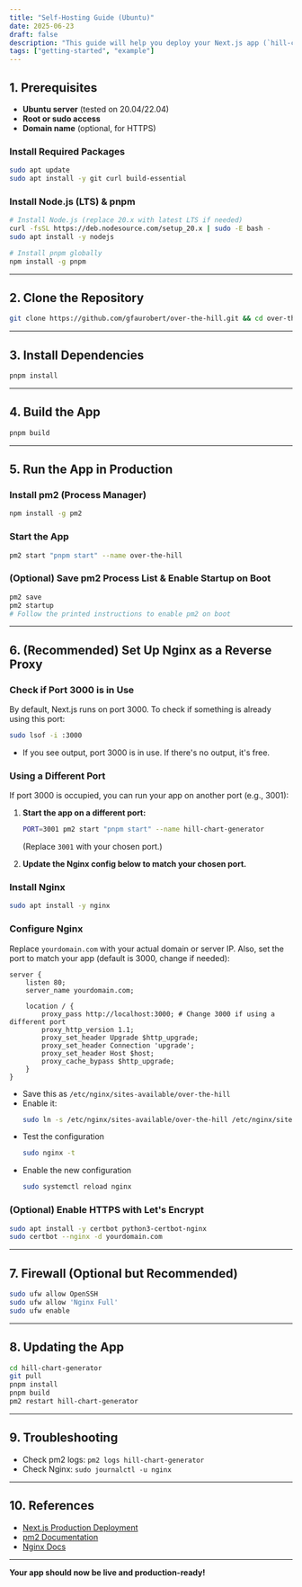 ```yaml
---
title: "Self-Hosting Guide (Ubuntu)"
date: 2025-06-23
draft: false
description: "This guide will help you deploy your Next.js app (`hill-chart-generator`) on your own Ubuntu server for production use."
tags: ["getting-started", "example"]
---
```


## 1. Prerequisites

- **Ubuntu server** (tested on 20.04/22.04)
- **Root or sudo access**
- **Domain name** (optional, for HTTPS)

### Install Required Packages
```bash
sudo apt update
sudo apt install -y git curl build-essential
```

### Install Node.js (LTS) & pnpm
```bash
# Install Node.js (replace 20.x with latest LTS if needed)
curl -fsSL https://deb.nodesource.com/setup_20.x | sudo -E bash -
sudo apt install -y nodejs

# Install pnpm globally
npm install -g pnpm
```

---

## 2. Clone the Repository
```bash
git clone https://github.com/gfaurobert/over-the-hill.git && cd over-the-hill
```

---

## 3. Install Dependencies
```bash
pnpm install
```

---

## 4. Build the App
```bash
pnpm build
```

---

## 5. Run the App in Production

### Install pm2 (Process Manager)
```bash
npm install -g pm2
```

### Start the App
```bash
pm2 start "pnpm start" --name over-the-hill
```

### (Optional) Save pm2 Process List & Enable Startup on Boot
```bash
pm2 save
pm2 startup
# Follow the printed instructions to enable pm2 on boot
```

---

## 6. (Recommended) Set Up Nginx as a Reverse Proxy

### Check if Port 3000 is in Use
By default, Next.js runs on port 3000. To check if something is already using this port:

```bash
sudo lsof -i :3000
```
- If you see output, port 3000 is in use. If there's no output, it's free.

### Using a Different Port
If port 3000 is occupied, you can run your app on another port (e.g., 3001):

1. **Start the app on a different port:**
   ```bash
   PORT=3001 pm2 start "pnpm start" --name hill-chart-generator
   ```
   (Replace `3001` with your chosen port.)

2. **Update the Nginx config below to match your chosen port.**

### Install Nginx
```bash
sudo apt install -y nginx
```

### Configure Nginx
Replace `yourdomain.com` with your actual domain or server IP. Also, set the port to match your app (default is 3000, change if needed):

```nginx
server {
    listen 80;
    server_name yourdomain.com;

    location / {
        proxy_pass http://localhost:3000; # Change 3000 if using a different port
        proxy_http_version 1.1;
        proxy_set_header Upgrade $http_upgrade;
        proxy_set_header Connection 'upgrade';
        proxy_set_header Host $host;
        proxy_cache_bypass $http_upgrade;
    }
}
```

- Save this as `/etc/nginx/sites-available/over-the-hill`
- Enable it:
  ```bash
  sudo ln -s /etc/nginx/sites-available/over-the-hill /etc/nginx/sites-enabled/
  ```
- Test the configuration
  ```bash  
  sudo nginx -t
  ```
- Enable the new configuration
  ```bash  
  sudo systemctl reload nginx
  ```
  
### (Optional) Enable HTTPS with Let's Encrypt
```bash
sudo apt install -y certbot python3-certbot-nginx
sudo certbot --nginx -d yourdomain.com
```

---

## 7. Firewall (Optional but Recommended)
```bash
sudo ufw allow OpenSSH
sudo ufw allow 'Nginx Full'
sudo ufw enable
```

---

## 8. Updating the App
```bash
cd hill-chart-generator
git pull
pnpm install
pnpm build
pm2 restart hill-chart-generator
```

---

## 9. Troubleshooting
- Check pm2 logs: `pm2 logs hill-chart-generator`
- Check Nginx: `sudo journalctl -u nginx`

---

## 10. References
- [Next.js Production Deployment](https://nextjs.org/docs/deployment)
- [pm2 Documentation](https://pm2.keymetrics.io/)
- [Nginx Docs](https://nginx.org/en/docs/)

---

**Your app should now be live and production-ready!** 